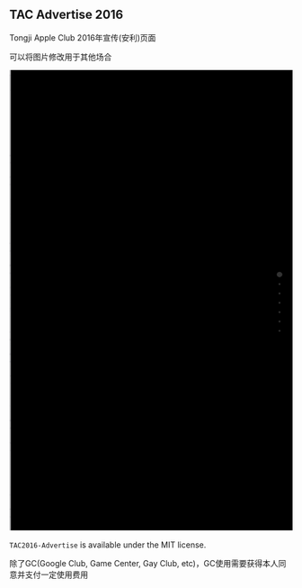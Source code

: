 ## TAC Advertise 2016
Tongji Apple Club 2016年宣传(安利)页面

可以将图片修改用于其他场合

![](TACAdvertise.gif)

`TAC2016-Advertise` is available under the MIT license.

除了GC(Google Club, Game Center, Gay Club, etc)，GC使用需要获得本人同意并支付一定使用费用
